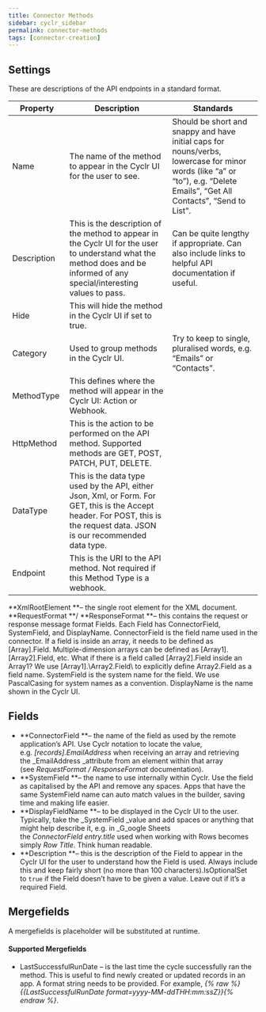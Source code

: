```yaml
---
title: Connector Methods
sidebar: cyclr_sidebar
permalink: connector-methods
tags: [connector-creation]
---
```


## Settings

These are descriptions of the API endpoints in a standard format.

| Property | Description | Standards |
| --- | --- | --- |
| Name | The name of the method to appear in the Cyclr UI for the user to see. | Should be short and snappy and have initial caps for nouns/verbs, lowercase for minor words (like “a” or “to”), e.g. “Delete Emails”, “Get All Contacts”, “Send to List”.|
| Description | This is the description of the method to appear in the Cyclr UI for the user to understand what the method does and be informed of any special/interesting values to pass. | Can be quite lengthy if appropriate. Can also include links to helpful API documentation if useful.|
| Hide | This will hide the method in the Cyclr UI if set to true. |
| Category | Used to group methods in the Cyclr UI. | Try to keep to single, pluralised words, e.g. “Emails” or “Contacts”.|
| MethodType | This defines where the method will appear in the Cyclr UI: Action or Webhook. | |
| HttpMethod | This is the action to be performed on the API method. Supported methods are GET, POST, PATCH, PUT, DELETE. | |
| DataType | This is the data type used by the API, either Json, Xml, or Form. For GET, this is the Accept header. For POST, this is the request data. JSON is our recommended data type.| |
| Endpoint | This is the URI to the API method. Not required if this Method Type is a webhook.| |

**XmlRootElement **– the single root element for the XML document.
**RequestFormat **/ **ResponseFormat **– this contains the request or response message format Fields. Each Field has ConnectorField, SystemField, and DisplayName. ConnectorField is the field name used in the connector. If a field is inside an array, it needs to be defined as \[Array\].Field. Multiple-dimension arrays can be defined as \[Array1\].\[Array2\].Field, etc. What if there is a field called \[Array2\].Field inside an Array1? We use \[Array1\].\\Array2.Field\\ to explicitly define Array2.Field as a field name. SystemField is the system name for the field. We use PascalCasing for system names as a convention. DisplayName is the name shown in the Cyclr UI.


## Fields

*   **ConnectorField **– the name of the field as used by the remote application’s API. Use Cyclr notation to locate the value, e.g. _[records].EmailAddress_ when receiving an array and retrieving the _EmailAddress _attribute from an element within that array (see _RequestFormat / ResponseFormat_ documentation).
*   **SystemField **– the name to use internally within Cyclr. Use the field as capitalised by the API and remove any spaces. Apps that have the same SystemField name can auto match values in the builder, saving time and making life easier.
*   **DisplayFieldName **– to be displayed in the Cyclr UI to the user. Typically, take the _SystemField _value and add spaces or anything that might help describe it, e.g. in _G_oogle Sheets the _ConnectorField_ _entry.title_ used when working with Rows becomes simply _Row Title_. Think human readable.
*   **Description **– this is the description of the Field to appear in the Cyclr UI for the user to understand how the Field is used. Always include this and keep fairly short (no more than 100 characters).IsOptionalSet to `true` if the Field doesn’t have to be given a value. Leave out if it’s a required Field.

## Mergefields

A mergefields is placeholder will be substituted at runtime.
#### Supported Mergefields

*   LastSuccessfulRunDate – is the last time the cycle successfully ran the method. This is useful to find newly created or updated records in an app. A format string needs to be provided. For example, _{% raw %}{{LastSuccessfulRunDate format=yyyy-MM-ddTHH:mm:ssZ}}{% endraw %}_.

